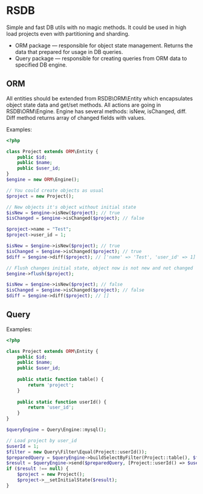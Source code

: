 RSDB
====

Simple and fast DB utils with no magic methods. It could be used in high load projects even with partitioning and sharding. 

* ORM package — responsible for object state management. Returns the data that prepared for usage in DB queries.
* Query package — responsible for creating queries from ORM data to specified DB engine. 


ORM
---

All entities should be extended from RSDB\ORM\Entity which encapsulates object state data and get/set methods. All actions are going in RSDB\ORM\Engine.
Engine has several methods: isNew, isChanged, diff. Diff method returns array of changed fields with values.

Examples:

```php
<?php

class Project extends ORM\Entity {
    public $id;
    public $name;
    public $user_id;
}
$engine = new ORM\Engine();

// You could create objects as usual
$project = new Project();

// New objects it's object without initial state
$isNew = $engine->isNew($project); // true
$isChanged = $engine->isChanged($project); // false

$project->name = "Test";
$project->user_id = 1;

$isNew = $engine->isNew($project); // true
$isChanged = $engine->isChanged($project); // true
$diff = $engine->diff($project); // ['name' => 'Test', 'user_id' => 1]

// Flush changes initial state, object now is not new and not changed
$engine->flush($project);

$isNew = $engine->isNew($project); // false
$isChanged = $engine->isChanged($project); // false
$diff = $engine->diff($project); // []

```

Query
-----

Examples:

```php
<?php

class Project extends ORM\Entity {
    public $id;
    public $name;
    public $user_id;
    
    public static function table() {
        return 'project';
    }
    
    public static function userId() {
        return 'user_id';
    }
}

$queryEngine = Query\Engine::mysql();

// Load project by user_id
$userId = 1;
$filter = new Query\Filter\Equal(Project::userId());
$preparedQuery = $queryEngine->buildSelectByFilter(Project::table(), $filter); // SELECT * FROM `project` WHERE `user_id` = 1;
$result = $queryEngine->send($preparedQuery, [Project::userId() => $userId]);
if ($result !== null) {
    $project = new Project();
    $project->__setInitialState($result);
}

```

